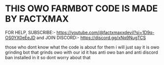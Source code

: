 # **THIS OWO FARMBOT CODE IS MADE BY FACTXMAX** #

FOR HELP, SUBSCRIBE:- https://youtube.com/@factxmaxxdevil?si=1D9q-OS0YX0eEeJD
and JOIN DISCORD:- https://discord.gg/xNq9NugTCS

those who dont know what the code is about for them i will just say it is owo grinding bot that grinds owo with our id 
it has anti owo ban and anti discord ban installed in it so dont worry about that
